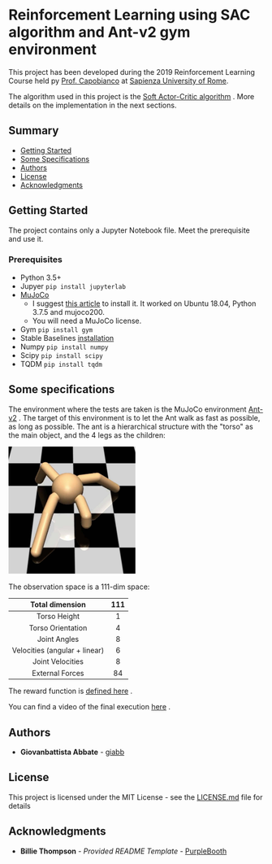 # Reinforcement Learning using SAC algorithm and Ant-v2 gym environment

This project has been developed during the 2019 Reinforcement Learning Course held py [Prof. Capobianco](http://robertocapobianco.com/) at [Sapienza University of Rome](https://www.uniroma1.it/).

The algorithm used in this project is the [Soft Actor-Critic algorithm](https://arxiv.org/abs/1812.05905) . More details on the implementation in the next sections.

## Summary

  - [Getting Started](#getting-started)
  - [Some Specifications](#some-specifications)
  - [Authors](#authors)
  - [License](#license)
  - [Acknowledgments](#acknowledgments)

## Getting Started

The project contains only a Jupyter Notebook file. Meet the prerequisite and use it.

### Prerequisites

- Python 3.5+
- Jupyer ``` pip install jupyterlab ```
- [MuJoCo](http://www.mujoco.org) 
	- I suggest [this article](https://medium.com/@ganeshprasanna/setting-up-mujoco-7a5ee62cf6dc) to install it. It worked on Ubuntu 18.04, Python 3.7.5 and mujoco200.
	- You will need a MuJoCo license.
- Gym ``` pip install gym ```
- Stable Baselines [installation](https://stable-baselines.readthedocs.io/en/master/guide/install.html)
- Numpy ``` pip install numpy ```
- Scipy ``` pip install scipy ```
- TQDM ``` pip install tqdm ```

## Some specifications

The environment where the tests are taken is the MuJoCo environment [Ant-v2](https://gym.openai.com/envs/Ant-v2/) . The target of this environment is to let the Ant walk as fast as possible, as long as possible. The ant is a hierarchical structure with the "torso" as the main object, and the 4 legs as the children:


<img src="https://raw.githubusercontent.com/giabb/reinforcement-learning/main/md_media/ant.jpg" alt="img_ant" width="250" height="250">


The observation space is a 111-dim space:

|	  Total dimension 	| 111 |
|:-----------------------------:|:---:|
|          Torso Height         |  1  |
|       Torso Orientation       |  4  |
|          Joint Angles         |  8  |
| Velocities (angular + linear) |  6  |
|        Joint Velocities       |  8  |
|        External Forces        |  84 |

The reward function is [defined here](https://github.com/openai/gym/blob/master/gym/envs/mujoco/ant.py#L10) .

You can find a video of the final execution [here](https://github.com/giabb/reinforcement-learning/blob/main/md_media/The%20Walking%20Ant.mp4) .


## Authors

  - **Giovanbattista Abbate** - [giabb](https://github.com/giabb)

## License

This project is licensed under the MIT License - see the [LICENSE.md](LICENSE.md) file for details

## Acknowledgments

- **Billie Thompson** - *Provided README Template* - [PurpleBooth](https://github.com/PurpleBooth)
